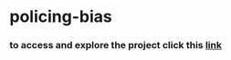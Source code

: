 # policing-bias

### to access and explore the project click this [link]([link](https://anandafrancis-policing-bias-app-1lf7fq.streamlit.app/))
